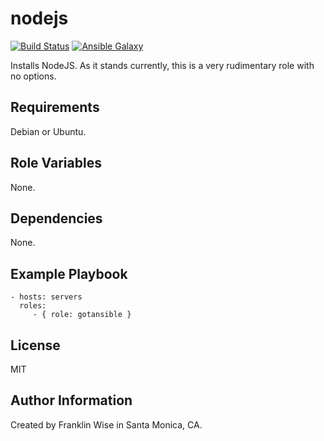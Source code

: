 nodejs
=========

[![Build Status](https://travis-ci.org/gotansible/nodejs.svg)](https://travis-ci.org/gotansible/nodejs)
[![Ansible Galaxy](http://img.shields.io/badge/galaxy-nodejs-blue.svg?style=flat)](https://galaxy.ansible.com/list#/roles/3829)


Installs NodeJS.  As it stands currently, this is a very rudimentary role with no options.

Requirements
------------

Debian or Ubuntu.

Role Variables
--------------

None.

Dependencies
------------

None.

Example Playbook
----------------

    - hosts: servers
      roles:
         - { role: gotansible }

License
-------

MIT

Author Information
------------------

Created by Franklin Wise in Santa Monica, CA.

